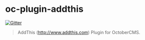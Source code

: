 # oc-plugin-addthis

[![Gitter](https://badges.gitter.im/Join%20Chat.svg)](https://gitter.im/alexcarrega/oc-plugin-addthis?utm_source=badge&utm_medium=badge&utm_campaign=pr-badge&utm_content=badge)

> AddThis (http://www.addthis.com) Plugin for OctoberCMS.